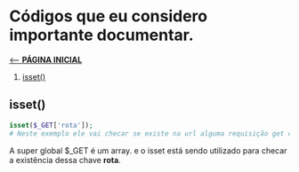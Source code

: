 # Códigos que eu considero importante documentar.

[ <-- __PÁGINA INICIAL__](/README.md)

1. [isset()](#funcIsset)

<a id="funcIsset"></a>

## isset()

~~~php
isset($_GET['rota']);
# Neste exemplo ele vai checar se existe na url alguma requisição get com o nome rota no queryparam.
~~~

A super global $_GET é um array. e o isset está sendo utilizado para checar a existência dessa chave __rota__.